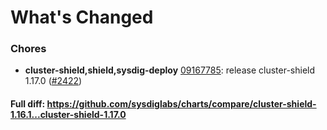 # What's Changed

### Chores
- **cluster-shield,shield,sysdig-deploy** [09167785](https://github.com/sysdiglabs/charts/commit/091677853e925d1a07bd27a366e0166726d8139a): release cluster-shield 1.17.0 ([#2422](https://github.com/sysdiglabs/charts/issues/2422))
#### Full diff: https://github.com/sysdiglabs/charts/compare/cluster-shield-1.16.1...cluster-shield-1.17.0
